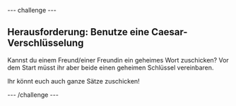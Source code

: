 --- challenge ---

## Herausforderung: Benutze eine Caesar-Verschlüsselung

Kannst du einem Freund/einer Freundin ein geheimes Wort zuschicken? Vor dem Start müsst ihr aber beide einen geheimen Schlüssel vereinbaren.

Ihr könnt euch auch ganze Sätze zuschicken!

--- /challenge ---
